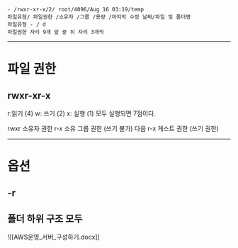 	- /rwxr-xr-x/2/ root/4096/Aug 16 03:19/temp
	파일유형/ 파일권한 /소유자 /그룹 /용량 /마지막 수정 날짜/파일 및 폴더명
	파일유형 - / d
	파일권한 자리 9개 앞 중 뒤 자리 3개씩 


---
# 파일 권한
## rwxr-xr-x

r:읽기 (4)
w: 쓰기 (2)
x: 실행 (1)
모두 실행되면 7점이다.

rwxr 소유자 권한
r-x 소유 그룹 권한 (쓰기 불가)
다음 r-x 게스트 권한 (쓰기 권한)


---
# 옵션
## -r

폴더 하위 구조 모두 
----
 
![[AWS운영_서버_구성하기.docx]]





